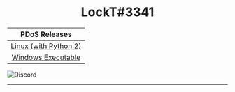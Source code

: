 <h1 align="center">LockT#3341</h1>

| PDoS Releases |
|:---:|
| [Linux (with Python 2)](https://github.com/LockT19/PDoS/releases/download/linux/PDoS_Linux.py)  |
| [Windows Executable](https://github.com/LockT19/PDoS/releases/download/linux/PDoS_Windows.exe)  |

![Discord](https://discordapp.com/api/guilds/763890366247993364/widget.png?style=banner2)

---
